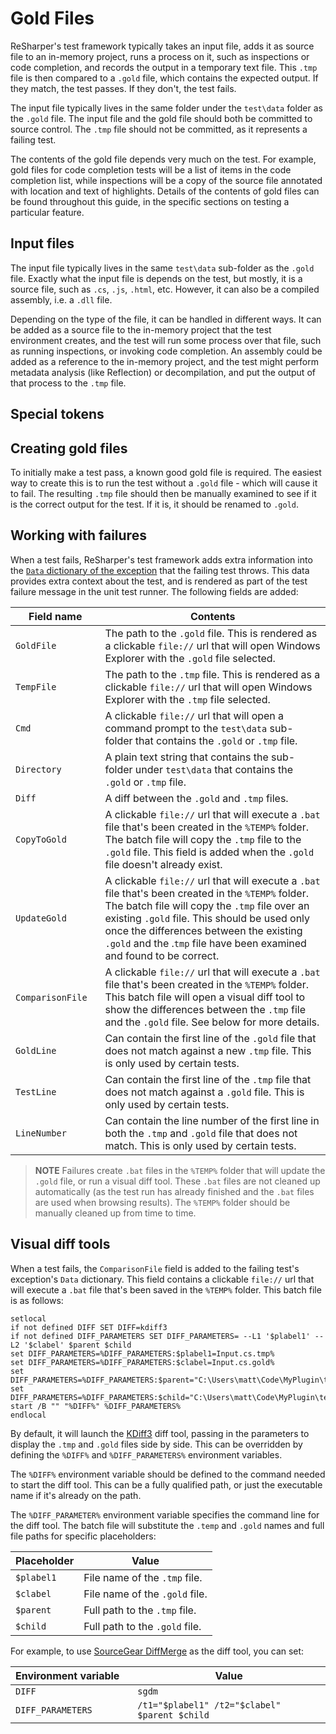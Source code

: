 ---
---

# Gold Files

ReSharper's test framework typically takes an input file, adds it as source file to an in-memory project, runs a process on it, such as inspections or code completion, and records the output in a temporary text file. This `.tmp` file is then compared to a `.gold` file, which contains the expected output. If they match, the test passes. If they don't, the test fails.

The input file typically lives in the same folder under the `test\data` folder as the `.gold` file. The input file and the gold file should both be committed to source control. The `.tmp` file should not be committed, as it represents a failing test.

The contents of the gold file depends very much on the test. For example, gold files for code completion tests will be a list of items in the code completion list, while inspections will be a copy of the source file annotated with location and text of highlights. Details of the contents of gold files can be found throughout this guide, in the specific sections on testing a particular feature.

## Input files

The input file typically lives in the same `test\data` sub-folder as the `.gold` file. Exactly what the input file is depends on the test, but mostly, it is a source file, such as `.cs`, `.js`, `.html`, etc. However, it can also be a compiled assembly, i.e. a `.dll` file.

Depending on the type of the file, it can be handled in different ways. It can be added as a source file to the in-memory project that the test environment creates, and the test will run some process over that file, such as running inspections, or invoking code completion. An assembly could be added as a reference to the in-memory project, and the test might perform metadata analysis (like Reflection) or decompilation, and put the output of that process to the `.tmp` file.

## Special tokens




## Creating gold files

To initially make a test pass, a known good gold file is required. The easiest way to create this is to run the test without a `.gold` file - which will cause it to fail. The resulting `.tmp` file should then be manually examined to see if it is the correct output for the test. If it is, it should be renamed to `.gold`.

## Working with failures

When a test fails, ReSharper's test framework adds extra information into the [`Data` dictionary of the exception](http://msdn.microsoft.com/en-us/library/system.exception.data.aspx) that the failing test throws. This data provides extra context about the test, and is rendered as part of the test failure message in the unit test runner. The following fields are added:

| Field name       | Contents
|------------------|---------
| `GoldFile`       | The path to the `.gold` file. This is rendered as a clickable `file://` url that will open Windows Explorer with the `.gold` file selected.
| `TempFile`       | The path to the `.tmp` file. This is rendered as a clickable `file://` url that will open Windows Explorer with the `.tmp` file selected.
| `Cmd`            | A clickable `file://` url that will open a command prompt to the `test\data` sub-folder that contains the `.gold` or `.tmp` file.
| `Directory`      | A plain text string that contains the sub-folder under `test\data` that contains the `.gold` or `.tmp` file.
| `Diff`           | A diff between the `.gold` and `.tmp` files.
| `CopyToGold`     | A clickable `file://` url that will execute a `.bat` file that's been created in the `%TEMP%` folder. The batch file will copy the `.tmp` file to the `.gold` file. This field is added when the `.gold` file doesn't already exist.
| `UpdateGold`     | A clickable `file://` url that will execute a `.bat` file that's been created in the `%TEMP%` folder. The batch file will copy the `.tmp` file over an existing `.gold` file. This should be used only once the differences between the existing `.gold` and the .`tmp` file have been examined and found to be correct.
| `ComparisonFile`&nbsp;&nbsp;&nbsp; | A clickable `file://` url that will execute a `.bat` file that's been created in the `%TEMP%` folder. This batch file will open a visual diff tool to show the differences between the `.tmp` file and the `.gold` file. See below for more details.
| `GoldLine`       | Can contain the first line of the `.gold` file that does not match against a new `.tmp` file. This is only used by certain tests.
| `TestLine`       | Can contain the first line of the `.tmp` file that does not match against a `.gold` file. This is only used by certain tests.
| `LineNumber`     | Can contain the line number of the first line in both the `.tmp` and `.gold` file that does not match. This is only used by certain tests.

> **NOTE** Failures create `.bat` files in the `%TEMP%` folder that will update the `.gold` file, or run a visual diff tool. These `.bat` files are not cleaned up automatically (as the test run has already finished and the `.bat` files are used when browsing results). The `%TEMP%` folder should be manually cleaned up from time to time.

## Visual diff tools

When a test fails, the `ComparisonFile` field is added to the failing test's exception's `Data` dictionary. This field contains a clickable `file://` url that will execute a `.bat` file that's been saved in the `%TEMP%` folder. This batch file is as follows:

```dosbatch
setlocal
if not defined DIFF SET DIFF=kdiff3
if not defined DIFF_PARAMETERS SET DIFF_PARAMETERS= --L1 '$plabel1' --L2 '$clabel' $parent $child
set DIFF_PARAMETERS=%DIFF_PARAMETERS:$plabel1=Input.cs.tmp%
set DIFF_PARAMETERS=%DIFF_PARAMETERS:$clabel=Input.cs.gold%
set DIFF_PARAMETERS=%DIFF_PARAMETERS:$parent="C:\Users\matt\Code\MyPlugin\test\data\Completion\Input.cs.tmp"%
set DIFF_PARAMETERS=%DIFF_PARAMETERS:$child="C:\Users\matt\Code\MyPlugin\test\data\Completion\Input.cs.gold"%
start /B "" "%DIFF%" %DIFF_PARAMETERS%
endlocal
```

By default, it will launch the [KDiff3](http://kdiff3.sourceforge.net) diff tool, passing in the parameters to display the `.tmp` and `.gold` files side by side. This can be overridden by defining the `%DIFF%` and `%DIFF_PARAMETERS%` environment variables.

The `%DIFF%` environment variable should be defined to the command needed to start the diff tool. This can be a fully qualified path, or just the executable name if it's already on the path.

The `%DIFF_PARAMETER%` environment variable specifies the command line for the diff tool. The batch file will substitute the `.temp` and `.gold` names and full file paths for specific placeholders:

| Placeholder | Value
|-------------|------
| `$plabel1`  | File name of the `.tmp` file.
| `$clabel`   | File name of the `.gold`&nbsp;file.
| `$parent`   | Full path to the `.tmp` file.
| `$child`    | Full path to the `.gold` file.

For example, to use [SourceGear DiffMerge](https://sourcegear.com/diffmerge/) as the diff tool, you can set:

| Environment&nbsp;variable&nbsp;&nbsp;&nbsp;| Value                                         |
|----------------------|-----------------------------------------------|
| `DIFF`               | `sgdm`                                        |
| `DIFF_PARAMETERS`    | `/t1="$plabel1" /t2="$clabel" $parent $child` |



